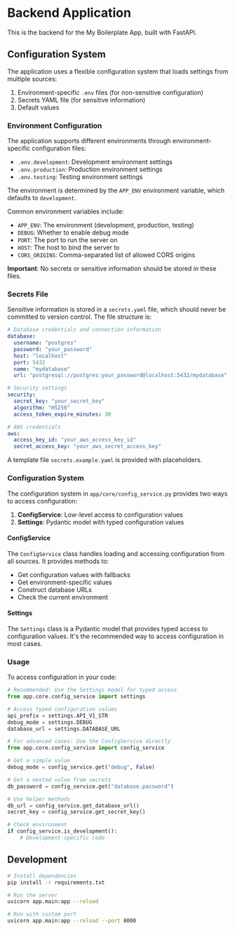 # Backend Application

This is the backend for the My Boilerplate App, built with FastAPI.

## Configuration System

The application uses a flexible configuration system that loads settings from multiple sources:

1. Environment-specific `.env` files (for non-sensitive configuration)
2. Secrets YAML file (for sensitive information)
3. Default values

### Environment Configuration

The application supports different environments through environment-specific configuration files:

- `.env.development`: Development environment settings
- `.env.production`: Production environment settings
- `.env.testing`: Testing environment settings

The environment is determined by the `APP_ENV` environment variable, which defaults to `development`.

Common environment variables include:

- `APP_ENV`: The environment (development, production, testing)
- `DEBUG`: Whether to enable debug mode
- `PORT`: The port to run the server on
- `HOST`: The host to bind the server to
- `CORS_ORIGINS`: Comma-separated list of allowed CORS origins

**Important**: No secrets or sensitive information should be stored in these files.

### Secrets File

Sensitive information is stored in a `secrets.yaml` file, which should never be committed to version control. The file structure is:

```yaml
# Database credentials and connection information
database:
  username: "postgres"
  password: "your_password"
  host: "localhost"
  port: 5432
  name: "mydatabase"
  url: "postgresql://postgres:your_password@localhost:5432/mydatabase"

# Security settings
security:
  secret_key: "your_secret_key"
  algorithm: "HS256"
  access_token_expire_minutes: 30

# AWS credentials
aws:
  access_key_id: "your_aws_access_key_id"
  secret_access_key: "your_aws_secret_access_key"
```

A template file `secrets.example.yaml` is provided with placeholders.

### Configuration System

The configuration system in `app/core/config_service.py` provides two ways to access configuration:

1. **ConfigService**: Low-level access to configuration values
2. **Settings**: Pydantic model with typed configuration values

#### ConfigService

The `ConfigService` class handles loading and accessing configuration from all sources. It provides methods to:

- Get configuration values with fallbacks
- Get environment-specific values
- Construct database URLs
- Check the current environment

#### Settings

The `Settings` class is a Pydantic model that provides typed access to configuration values. It's the recommended way to access configuration in most cases.

### Usage

To access configuration in your code:

```python
# Recommended: Use the Settings model for typed access
from app.core.config_service import settings

# Access typed configuration values
api_prefix = settings.API_V1_STR
debug_mode = settings.DEBUG
database_url = settings.DATABASE_URL

# For advanced cases: Use the ConfigService directly
from app.core.config_service import config_service

# Get a simple value
debug_mode = config_service.get("debug", False)

# Get a nested value from secrets
db_password = config_service.get("database.password")

# Use helper methods
db_url = config_service.get_database_url()
secret_key = config_service.get_secret_key()

# Check environment
if config_service.is_development():
    # Development-specific code
```

## Development

```bash
# Install dependencies
pip install -r requirements.txt

# Run the server
uvicorn app.main:app --reload

# Run with custom port
uvicorn app.main:app --reload --port 8000
```
